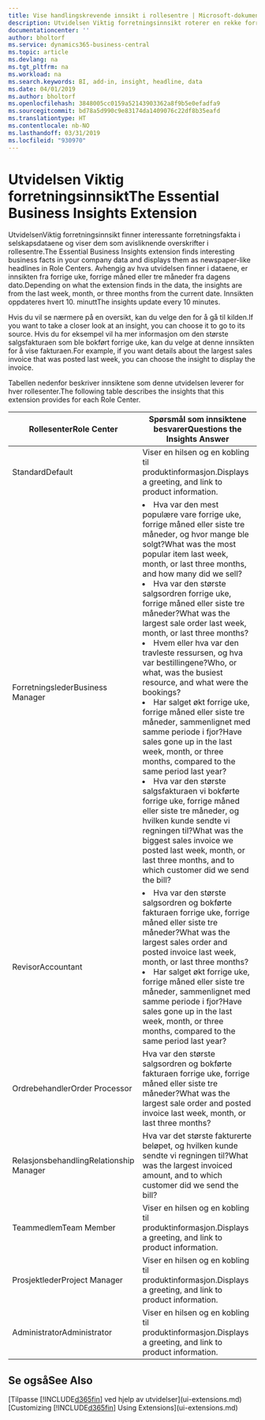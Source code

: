 ```yaml
---
title: Vise handlingskrevende innsikt i rollesentre | Microsoft-dokumentasjon
description: Utvidelsen Viktig forretningsinnsikt roterer en rekke forretningsinnsikt i rollesentre.
documentationcenter: ''
author: bholtorf
ms.service: dynamics365-business-central
ms.topic: article
ms.devlang: na
ms.tgt_pltfrm: na
ms.workload: na
ms.search.keywords: BI, add-in, insight, headline, data
ms.date: 04/01/2019
ms.author: bholtorf
ms.openlocfilehash: 3848005cc0159a52143903362a8f9b5e0efadfa9
ms.sourcegitcommit: bd78a5d990c9e83174da1409076c22df8b35eafd
ms.translationtype: HT
ms.contentlocale: nb-NO
ms.lasthandoff: 03/31/2019
ms.locfileid: "930970"
---
```

# <a name="the-essential-business-insights-extension"></a><span data-ttu-id="59317-103">Utvidelsen Viktig forretningsinnsikt</span><span class="sxs-lookup"><span data-stu-id="59317-103">The Essential Business Insights Extension</span></span>
<span data-ttu-id="59317-104">UtvidelsenViktig forretningsinnsikt finner interessante forretningsfakta i selskapsdataene og viser dem som avisliknende overskrifter i rollesentre.</span><span class="sxs-lookup"><span data-stu-id="59317-104">The Essential Business Insights extension finds interesting business facts in your company data and displays them as newspaper-like headlines in Role Centers.</span></span> <span data-ttu-id="59317-105">Avhengig av hva utvidelsen finner i dataene, er innsikten fra forrige uke, forrige måned eller tre måneder fra dagens dato.</span><span class="sxs-lookup"><span data-stu-id="59317-105">Depending on what the extension finds in the data, the insights are from the last week, month, or three months from the current date.</span></span> <span data-ttu-id="59317-106">Innsikten oppdateres hvert 10. minutt</span><span class="sxs-lookup"><span data-stu-id="59317-106">The insights update every 10 minutes.</span></span>  

<span data-ttu-id="59317-107">Hvis du vil se nærmere på en oversikt, kan du velge den for å gå til kilden.</span><span class="sxs-lookup"><span data-stu-id="59317-107">If you want to take a closer look at an insight, you can choose it to go to its source.</span></span> <span data-ttu-id="59317-108">Hvis du for eksempel vil ha mer informasjon om den største salgsfakturaen som ble bokført forrige uke, kan du velge at denne innsikten for å vise fakturaen.</span><span class="sxs-lookup"><span data-stu-id="59317-108">For example, if you want details about the largest sales invoice that was posted last week, you can choose the insight to display the invoice.</span></span>

<span data-ttu-id="59317-109">Tabellen nedenfor beskriver innsiktene som denne utvidelsen leverer for hver rollesenter.</span><span class="sxs-lookup"><span data-stu-id="59317-109">The following table describes the insights that this extension provides for each Role Center.</span></span>

|<span data-ttu-id="59317-110">Rollesenter</span><span class="sxs-lookup"><span data-stu-id="59317-110">Role Center</span></span>|<span data-ttu-id="59317-111">Spørsmål som innsiktene besvarer</span><span class="sxs-lookup"><span data-stu-id="59317-111">Questions the Insights Answer</span></span>|
|----|-----|
|<span data-ttu-id="59317-112">Standard</span><span class="sxs-lookup"><span data-stu-id="59317-112">Default</span></span>|<span data-ttu-id="59317-113">Viser en hilsen og en kobling til produktinformasjon.</span><span class="sxs-lookup"><span data-stu-id="59317-113">Displays a greeting, and link to product information.</span></span>|
|<span data-ttu-id="59317-114">Forretningsleder</span><span class="sxs-lookup"><span data-stu-id="59317-114">Business Manager</span></span>|<li> <span data-ttu-id="59317-115">Hva var den mest populære vare forrige uke, forrige måned eller siste tre måneder, og hvor mange ble solgt?</span><span class="sxs-lookup"><span data-stu-id="59317-115">What was the most popular item last week, month, or last three months, and how many did we sell?</span></span><br><li> <span data-ttu-id="59317-116">Hva var den største salgsordren forrige uke, forrige måned eller siste tre måneder?</span><span class="sxs-lookup"><span data-stu-id="59317-116">What was the largest sale order last week, month, or last three months?</span></span><br><li> <span data-ttu-id="59317-117">Hvem eller hva var den travleste ressursen, og hva var bestillingene?</span><span class="sxs-lookup"><span data-stu-id="59317-117">Who, or what, was the busiest resource, and what were the bookings?</span></span><br><li> <span data-ttu-id="59317-118">Har salget økt forrige uke, forrige måned eller siste tre måneder, sammenlignet med samme periode i fjor?</span><span class="sxs-lookup"><span data-stu-id="59317-118">Have sales gone up in the last week, month, or three months, compared to the same period last year?</span></span><br><li> <span data-ttu-id="59317-119">Hva var den største salgsfakturaen vi bokførte forrige uke, forrige måned eller siste tre måneder, og hvilken kunde sendte vi regningen til?</span><span class="sxs-lookup"><span data-stu-id="59317-119">What was the biggest sales invoice we posted last week, month, or last three months, and to which customer did we send the bill?</span></span></li> |
|<span data-ttu-id="59317-120">Revisor</span><span class="sxs-lookup"><span data-stu-id="59317-120">Accountant</span></span>|<li> <span data-ttu-id="59317-121">Hva var den største salgsordren og bokførte fakturaen forrige uke, forrige måned eller siste tre måneder?</span><span class="sxs-lookup"><span data-stu-id="59317-121">What was the largest sales order and posted invoice last week, month, or last three months?</span></span><br><li> <span data-ttu-id="59317-122">Har salget økt forrige uke, forrige måned eller siste tre måneder, sammenlignet med samme periode i fjor?</span><span class="sxs-lookup"><span data-stu-id="59317-122">Have sales gone up in the last week, month, or three months, compared to the same period last year?</span></span> |
|<span data-ttu-id="59317-123">Ordrebehandler</span><span class="sxs-lookup"><span data-stu-id="59317-123">Order Processor</span></span>| <span data-ttu-id="59317-124">Hva var den største salgsordren og bokførte fakturaen forrige uke, forrige måned eller siste tre måneder?</span><span class="sxs-lookup"><span data-stu-id="59317-124">What was the largest sale order and posted invoice last week, month, or last three months?</span></span>|
|<span data-ttu-id="59317-125">Relasjonsbehandling</span><span class="sxs-lookup"><span data-stu-id="59317-125">Relationship Manager</span></span>| <span data-ttu-id="59317-126">Hva var det største fakturerte beløpet, og hvilken kunde sendte vi regningen til?</span><span class="sxs-lookup"><span data-stu-id="59317-126">What was the largest invoiced amount, and to which customer did we send the bill?</span></span>|
|<span data-ttu-id="59317-127">Teammedlem</span><span class="sxs-lookup"><span data-stu-id="59317-127">Team Member</span></span>| <span data-ttu-id="59317-128">Viser en hilsen og en kobling til produktinformasjon.</span><span class="sxs-lookup"><span data-stu-id="59317-128">Displays a greeting, and link to product information.</span></span>|
|<span data-ttu-id="59317-129">Prosjektleder</span><span class="sxs-lookup"><span data-stu-id="59317-129">Project Manager</span></span>| <span data-ttu-id="59317-130">Viser en hilsen og en kobling til produktinformasjon.</span><span class="sxs-lookup"><span data-stu-id="59317-130">Displays a greeting, and link to product information.</span></span>|
|<span data-ttu-id="59317-131">Administrator</span><span class="sxs-lookup"><span data-stu-id="59317-131">Administrator</span></span>| <span data-ttu-id="59317-132">Viser en hilsen og en kobling til produktinformasjon.</span><span class="sxs-lookup"><span data-stu-id="59317-132">Displays a greeting, and link to product information.</span></span>|

## <a name="see-also"></a><span data-ttu-id="59317-133">Se også</span><span class="sxs-lookup"><span data-stu-id="59317-133">See Also</span></span>
<span data-ttu-id="59317-134">[Tilpasse [!INCLUDE[d365fin](includes/d365fin_md.md)] ved hjelp av utvidelser](ui-extensions.md)</span><span class="sxs-lookup"><span data-stu-id="59317-134">[Customizing [!INCLUDE[d365fin](includes/d365fin_md.md)] Using Extensions](ui-extensions.md)</span></span>

